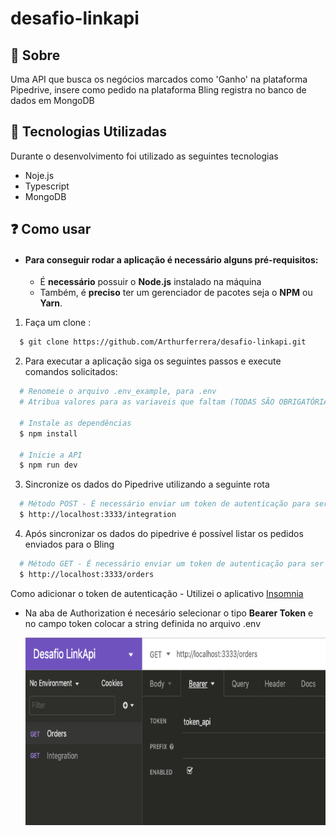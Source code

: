 # desafio-linkapi

## :bookmark: Sobre
Uma API que busca os negócios marcados como 'Ganho' na plataforma Pipedrive, insere como pedido na plataforma Bling registra no banco de dados em MongoDB

## :rocket: Tecnologias Utilizadas
Durante o desenvolvimento foi utilizado as seguintes tecnologias
- Noje.js
- Typescript
- MongoDB

## :question: Como usar
- #### Para conseguir rodar a aplicação é necessário alguns **pré-requisitos:**

  - É **necessário** possuir o **Node.js** instalado na máquina
  - Também, é **preciso** ter um gerenciador de pacotes seja o **NPM** ou **Yarn**.

1. Faça um clone :

```sh
  $ git clone https://github.com/Arthurferrera/desafio-linkapi.git
```

2. Para executar a aplicação siga os seguintes passos e execute comandos solicitados:

```sh
  # Renomeie o arquivo .env_example, para .env
  # Atribua valores para as variaveis que faltam (TODAS SÃO OBRIGATÓRIAS PARA O FUNCIONAMENTO DA API)
  
  # Instale as dependências
  $ npm install

  # Inicie a API
  $ npm run dev
```

3. Sincronize os dados do Pipedrive utilizando a seguinte rota
```sh
  # Método POST - É necessário enviar um token de autenticação para ser possível executar a integração (Disponível no arquivo .env/.env_example)
  $ http://localhost:3333/integration
```

4. Após sincronizar os dados do pipedrive é possível listar os pedidos enviados para o Bling
```sh
  # Método GET - É necessário enviar um token de autenticação para ser possível executar a integração (Disponível no arquivo .env/.env_example)
  $ http://localhost:3333/orders
```

Como adicionar o token de autenticação - Utilizei o aplicativo [Insomnia](https://insomnia.rest/download/)
  - Na aba de Authorization é necesário selecionar o tipo **Bearer Token** e no campo token colocar a string definida no arquivo .env
  
    <img alt="Exemplo token api" src="readme-assets/exemplo_token.png" width="650px" height="300px">
